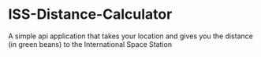 # ISS-Distance-Calculator
A simple api application that takes your location and gives you the distance (in green beans) to the International Space Station

